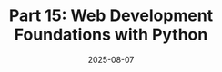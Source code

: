 ---
title: "Part 15: Web Development Foundations with Python"
date: 2025-08-07
slug: python-web-development-foundations
description: "Explore web development options in Python. Learn Flask for lightweight applications, Django for full-featured sites, or web scraping with requests and BeautifulSoup. Deploy your first web app."
tags: ["python", "web development", "flask", "django", "web scraping", "requests", "beautifulsoup", "deployment"]
categories: ["Python Series"]
series: ["Python Mastery"]
series_order: 16
showToc: true
TocOpen: false
draft: false
#weight: 15
#cover:
    #image: "images/python-series/part15-cover.jpg"
    #alt: "Python Web Development"
    #caption: "Building web applications with Python"
    #relative: false
--- 